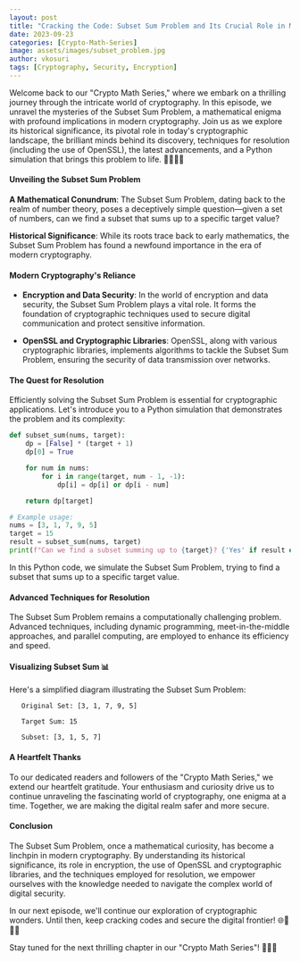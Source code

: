 ```yaml
---
layout: post
title: "Cracking the Code: Subset Sum Problem and Its Crucial Role in Modern Cryptography 🎯🔐"
date: 2023-09-23
categories: [Crypto-Math-Series]
image: assets/images/subset_problem.jpg
author: vkosuri
tags: [Cryptography, Security, Encryption]
---
```

Welcome back to our "Crypto Math Series," where we embark on a thrilling journey through the intricate world of cryptography. In this episode, we unravel the mysteries of the Subset Sum Problem, a mathematical enigma with profound implications in modern cryptography. Join us as we explore its historical significance, its pivotal role in today's cryptographic landscape, the brilliant minds behind its discovery, techniques for resolution (including the use of OpenSSL), the latest advancements, and a Python simulation that brings this problem to life. 🚀🎯🔢🔐

#### Unveiling the Subset Sum Problem

**A Mathematical Conundrum**: The Subset Sum Problem, dating back to the realm of number theory, poses a deceptively simple question—given a set of numbers, can we find a subset that sums up to a specific target value?

**Historical Significance**: While its roots trace back to early mathematics, the Subset Sum Problem has found a newfound importance in the era of modern cryptography.

#### Modern Cryptography's Reliance

- **Encryption and Data Security**: In the world of encryption and data security, the Subset Sum Problem plays a vital role. It forms the foundation of cryptographic techniques used to secure digital communication and protect sensitive information.

- **OpenSSL and Cryptographic Libraries**: OpenSSL, along with various cryptographic libraries, implements algorithms to tackle the Subset Sum Problem, ensuring the security of data transmission over networks.

#### The Quest for Resolution

Efficiently solving the Subset Sum Problem is essential for cryptographic applications. Let's introduce you to a Python simulation that demonstrates the problem and its complexity:

```python
def subset_sum(nums, target):
    dp = [False] * (target + 1)
    dp[0] = True

    for num in nums:
        for i in range(target, num - 1, -1):
            dp[i] = dp[i] or dp[i - num]

    return dp[target]

# Example usage:
nums = [3, 1, 7, 9, 5]
target = 15
result = subset_sum(nums, target)
print(f"Can we find a subset summing up to {target}? {'Yes' if result else 'No'}")
```

In this Python code, we simulate the Subset Sum Problem, trying to find a subset that sums up to a specific target value.

#### Advanced Techniques for Resolution

The Subset Sum Problem remains a computationally challenging problem. Advanced techniques, including dynamic programming, meet-in-the-middle approaches, and parallel computing, are employed to enhance its efficiency and speed.

#### Visualizing Subset Sum 📊

Here's a simplified diagram illustrating the Subset Sum Problem:

```
   Original Set: [3, 1, 7, 9, 5]
   
   Target Sum: 15

   Subset: [3, 1, 5, 7]
```

#### A Heartfelt Thanks

To our dedicated readers and followers of the "Crypto Math Series," we extend our heartfelt gratitude. Your enthusiasm and curiosity drive us to continue unraveling the fascinating world of cryptography, one enigma at a time. Together, we are making the digital realm safer and more secure.

#### Conclusion

The Subset Sum Problem, once a mathematical curiosity, has become a linchpin in modern cryptography. By understanding its historical significance, its role in encryption, the use of OpenSSL and cryptographic libraries, and the techniques employed for resolution, we empower ourselves with the knowledge needed to navigate the complex world of digital security.

In our next episode, we'll continue our exploration of cryptographic wonders. Until then, keep cracking codes and secure the digital frontier! 🌐🎯🔢🔐

Stay tuned for the next thrilling chapter in our "Crypto Math Series"! 🚀🔢🔐